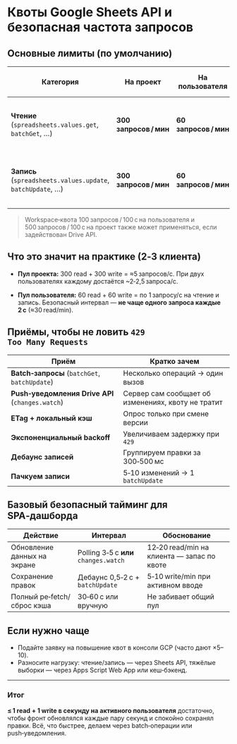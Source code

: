 # Квоты Google Sheets API и безопасная частота запросов

## Основные лимиты (по умолчанию)

| Категория                                                   | На проект              | На пользователя       | Что считается вызовом                                  |
| ----------------------------------------------------------- | ---------------------- | --------------------- | ------------------------------------------------------ |
| **Чтение** (`spreadsheets.values.get`, `batchGet`, …)       | **300 запросов / мин** | **60 запросов / мин** | Один HTTP‑запрос, даже если в нём несколько диапазонов |
| **Запись** (`spreadsheets.values.update`, `batchUpdate`, …) | **300 запросов / мин** | **60 запросов / мин** | Один HTTP‑запрос, даже если в нём несколько операций   |

> Workspace‑квота 100 запросов / 100 с на пользователя и 500 запросов / 100 с на проект также может применяться, если задействован Drive API.

## Что это значит на практике (2‑3 клиента)

* **Пул проекта:** 300 read + 300 write = ≈5 запросов/с.
  При двух пользователях каждому достаётся \~2‑2,5 запроса/с.

* **Пул пользователя:** 60 read + 60 write = по 1 запросу/с на чтение и запись.
  Безопасный интервал — **не чаще одного запроса каждые 2 с** (≈30 read/min).

## Приёмы, чтобы не ловить `429 Too Many Requests`

| Приём                                            | Кратко зачем                                       |
| ------------------------------------------------ | -------------------------------------------------- |
| **Batch‑запросы** (`batchGet`, `batchUpdate`)    | Несколько операций → один вызов                    |
| **Push‑уведомления Drive API** (`changes.watch`) | Сервер сам сообщает об изменениях, квоту не тратит |
| **ETag + локальный кэш**                         | Опрос только при смене версии                      |
| **Экспоненциальный backoff**                     | Увеличиваем задержку при `429`                     |
| **Дебаунс записей**                              | Группируем правки за 300‑500 мс                    |
| **Пачкуем записи**                               | 5‑10 изменений → 1 `batchUpdate`                   |

## Базовый безопасный тайминг для SPA‑дашборда

| Действие                    | Интервал                              | Обоснование                                |
| --------------------------- | ------------------------------------- | ------------------------------------------ |
| Обновление данных на экране | Polling 3‑5 с **или** `changes.watch` | 12‑20 read/min на клиента — запас по квоте |
| Сохранение правок           | Дебаунс 0,5‑2 с + `batchUpdate`       | 5‑10 write/min при активном вводе          |
| Полный ре‑fetch/сброс кэша  | 30‑60 с или вручную                   | Не забивает общий пул                      |

## Если нужно чаще

* Подайте заявку на повышение квот в консоли GCP (часто дают ×5–10).
* Разносите нагрузку: чтение/запись — через Sheets API, тяжёлые выборки — через Apps Script Web App или кеш‑бэкенд.

---

### Итог

**≤ 1 read + 1 write в секунду на активного пользователя** достаточно, чтобы фронт обновлялся каждые пару секунд и спокойно сохранял правки. Всё, что быстрее, делаем через batch‑операции или push‑уведомления.
